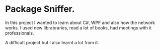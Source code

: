 <h1>Package Sniffer.</h1>

In this project I wanted to learn about C#, WPF and also how the network works.
I used new librabraries, read a lot of books, had meetings with it professionals.

A difficult project but I also learnt a lot from it.
